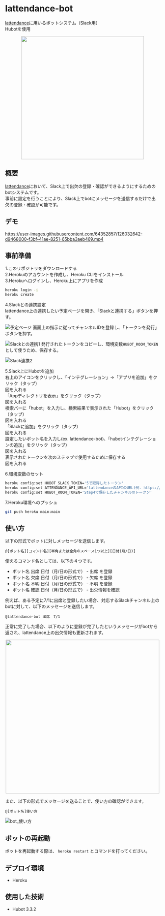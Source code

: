 # lattendance-bot
[lattendance](https://github.com/bpeldi2oerkd8/lattendance)に用いるボットシステム（Slack用）  
Hubotを使用

<div align="center">
  <img src="https://user-images.githubusercontent.com/64352857/125099653-37b26b00-e113-11eb-8e16-d7485bb58674.png" width="400">
</div>

## 概要
[lattendance](https://github.com/bpeldi2oerkd8/lattendance)において、Slack上で出欠の登録・確認ができるようにするためのbotシステムです。  
事前に設定を行うことにより、Slack上でbotにメッセージを送信するだけで出欠の登録・確認が可能です。  

## デモ
https://user-images.githubusercontent.com/64352857/126032642-d9468000-f3bf-41ae-8251-65bba3aeb469.mp4

## 事前準備
1.このリポジトリをダウンロードする  
2.Herokuのアカウントを作成し、Heroku CLIをインストール  
3.Herokuへログインし、Heroku上にアプリを作成  
```bash
heroku login -i  
heroku create
```
4.Slackとの連携設定  
lattendance上の連携したい予定ページを開き、「Slackと連携する」ボタンを押す。  

![予定ページ](https://user-images.githubusercontent.com/64352857/125194165-22604c80-e28b-11eb-8380-d0dd91fc0d4b.jpg)
画面上の指示に従ってチャンネルIDを登録し、「トークンを発行」ボタンを押す。  

![Slackとの連携1](https://user-images.githubusercontent.com/64352857/125194702-618f9d00-e28d-11eb-866d-5f2f8ef0a200.jpg)
発行されたトークンをコピーし、環境変数`HUBOT_ROOM_TOKEN`として使うため、保存する。  

![Slack連携2](https://user-images.githubusercontent.com/64352857/125194707-66545100-e28d-11eb-8079-abc4254b8f19.jpg)

5.Slack上にHubotを追加  
右上のアイコンをクリックし、「インテグレーション」→「アプリを追加」をクリック（タップ）  
図を入れる  
「Appディレクトリを表示」をクリック（タップ）  
図を入れる  
検索バーに「hubot」を入力し、検索結果で表示された「Hubot」をクリック（タップ）  
図を入れる  
「Slackに追加」をクリック（タップ）  
図を入れる  
設定したいボット名を入力し(ex. lattendance-bot)、「hubotインテグレーションの追加」をクリック（タップ）  
図を入れる  
表示されたトークンを次のステップで使用するために保存する  
図を入れる  

6.環境変数のセット  
```bash
heroku config:set HUBOT_SLACK_TOKEN='5で取得したトークン'
heroku config:set ATTENDANCE_API_URL='lattendanceのAPIのURL(例. https://example.com/api/v1)'  
heroku config:set HUBOT_ROOM_TOKEN='Step4で保存したチャンネルのトークン'  
```
7.Heroku環境へのプッシュ  
```bash
git push heroku main:main
```
## 使い方
以下の形式でボットに対しメッセージを送信します。  
```
@[ボット名][コマンド名][半角または全角のスペース1つ以上][日付(月/日)]
```
使えるコマンド名としては、以下の４つです。  
- ボット名 出席 日付（月/日の形式で） - 出席 を登録
- ボット名 欠席 日付（月/日の形式で） - 欠席 を登録
- ボット名 不明 日付（月/日の形式で） - 不明 を登録
- ボット名 確認 日付（月/日の形式で） - 出欠情報を確認

例えば、ある予定に7/1に出席と登録したい場合、対応するSlackチャンネル上のbotに対して、以下のメッセージを送信します。  
```
@lattendance-bot 出席　7/1
```
正常に完了した場合、以下のように登録が完了したというメッセージがbotから返され、lattendance上の出欠情報も更新されます。  
<div align="center">
  <img src="https://user-images.githubusercontent.com/64352857/125194309-a61a3900-e28b-11eb-8a10-3d5e5d003a9d.jpg" width="500">
</div>

また、以下の形式でメッセージを送ることで、使い方の確認ができます。  
```
@[ボット名]使い方
```
![bot_使い方](https://user-images.githubusercontent.com/64352857/126032663-bf80e597-35c1-43f2-81d2-3441ea2874ca.jpg)


## ボットの再起動
ボットを再起動する際は、 `heroku restart` とコマンドを打ってください。

## デプロイ環境
- Heroku

## 使用した技術
- Hubot 3.3.2
